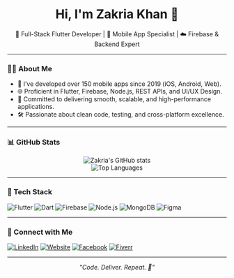<h1 align="center">Hi, I'm Zakria Khan 👋</h1>

<p align="center">
  🚀 Full-Stack Flutter Developer | 📱 Mobile App Specialist | ☁️ Firebase & Backend Expert  
</p>

---

### 🧑‍💻 About Me

- 🔭 I’ve developed over 150 mobile apps since 2019 (iOS, Android, Web).
- 🌐 Proficient in Flutter, Firebase, Node.js, REST APIs, and UI/UX Design.
- 🚀 Committed to delivering smooth, scalable, and high-performance applications.
- 🛠️ Passionate about clean code, testing, and cross-platform excellence.

---

### 📊 GitHub Stats

<p align="center">
  <img src="https://github-readme-stats.vercel.app/api?username=cyclone-pk&show_icons=true&theme=tokyonight&count_private=true&include_all_commits=true" alt="Zakria's GitHub stats" />
  <br/>
  <img src="https://github-readme-stats.vercel.app/api/top-langs/?username=cyclone-pk&layout=compact&theme=tokyonight" alt="Top Languages" />
</p>


---

### 🧰 Tech Stack

![Flutter](https://img.shields.io/badge/Flutter-02569B?style=for-the-badge&logo=flutter&logoColor=white)
![Dart](https://img.shields.io/badge/Dart-0175C2?style=for-the-badge&logo=dart&logoColor=white)
![Firebase](https://img.shields.io/badge/Firebase-FFCA28?style=for-the-badge&logo=firebase&logoColor=black)
![Node.js](https://img.shields.io/badge/Node.js-339933?style=for-the-badge&logo=nodedotjs&logoColor=white)
![MongoDB](https://img.shields.io/badge/MongoDB-47A248?style=for-the-badge&logo=mongodb&logoColor=white)
![Figma](https://img.shields.io/badge/Figma-000000?style=for-the-badge&logo=figma&logoColor=white)

---

### 🔗 Connect with Me

[![LinkedIn](https://img.shields.io/badge/LinkedIn-0A66C2?style=for-the-badge&logo=linkedin&logoColor=white)](https://linkedin.com/in/zakriakhan53)
[![Website](https://img.shields.io/badge/Portfolio-000000?style=for-the-badge&logo=github&logoColor=white)](https://zakriakhan.com)
[![Facebook](https://img.shields.io/badge/Portfolio-000000?style=for-the-badge&logo=facebook&logoColor=white)](https://facebook.com/zakria.khan.53)
[![Fiverr](https://img.shields.io/badge/Fiverr-1DBF73?style=for-the-badge&logo=fiverr&logoColor=white)](https://www.fiverr.com/toptutorial270)

---

<p align="center">
  <i>"Code. Deliver. Repeat. 🚀"</i>
</p>

